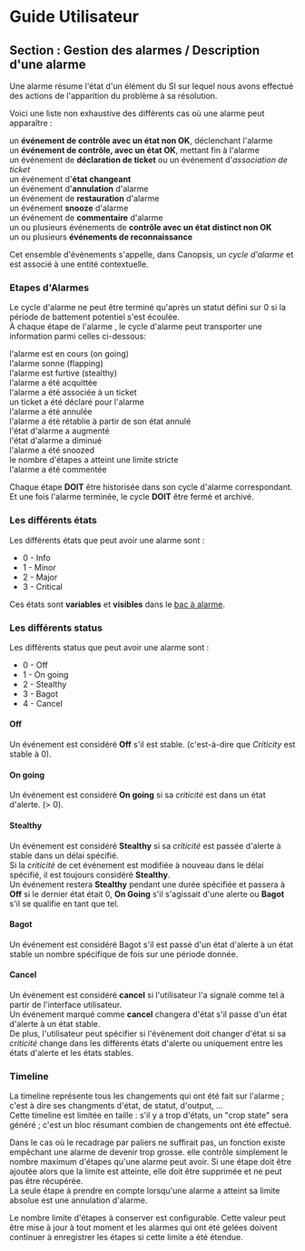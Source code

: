 # Guide Utilisateur

## Section : Gestion des alarmes / Description d'une alarme

Une alarme résume l'état d'un élément du SI sur lequel nous avons effectué des actions de l'apparition du problème à sa résolution.  

Voici une liste non exhaustive des différents cas où une alarme peut apparaître :

un **événement de contrôle avec un état non OK**, déclenchant l'alarme  
un **événement de contrôle, avec un état OK**, mettant fin à l'alarme  
un événement de **déclaration de ticket** ou un événement d'*association de ticket*  
un événement d'**état changeant**  
un événement d'**annulation** d'alarme  
un événement de **restauration** d'alarme  
un événement **snooze** d'alarme  
un événement de **commentaire** d'alarme  
un ou plusieurs événements de **contrôle avec un état distinct non OK**  
un ou plusieurs **événements de reconnaissance**  

Cet ensemble d'événements s'appelle, dans Canopsis, un *cycle d'alarme* et est associé à une entité contextuelle.

### Etapes d'Alarmes

Le cycle d'alarme ne peut être terminé qu'après un statut défini sur 0 si la période de battement potentiel s'est écoulée.   
À chaque étape de l'alarme , le cycle d'alarme peut transporter une information parmi celles ci-dessous:  
  
l'alarme est en cours (on going)  
l'alarme sonne (flapping)  
l'alarme est furtive (stealthy)  
l'alarme a été acquittée  
l'alarme a été associée à un ticket  
un ticket a été déclaré pour l'alarme  
l'alarme a été annulée  
l'alarme a été rétablie à partir de son état annulé  
l'état d'alarme a augmenté  
l'état d'alarme a diminué  
l'alarme a été snoozed  
le nombre d'étapes a atteint une limite stricte  
l'alarme a été commentée  

Chaque étape **DOIT** être historisée dans son cycle d'alarme correspondant. Et une fois l'alarme terminée, le cycle **DOIT** être fermé et archivé.

### Les différents états

Les différents états que peut avoir une alarme sont :  

- 0 - Info
- 1 - Minor
- 2 - Major
- 3 - Critical

Ces états sont **variables** et **visibles** dans le [bac à alarme](/doc-ce/Guide%20Utilisateur/Gestion%20des%20alarmes/Les%20actions%20du%20bac%20%C3%A0%20alarmes.md).  

### Les différents status

Les différents status que peut avoir une alarme sont :

- 0 - Off
- 1 - On going
- 2 - Stealthy
- 3 - Bagot
- 4 - Cancel

#### Off

Un événement est considéré **Off** s'il est stable. (c'est-à-dire que _Criticity_ est stable à 0).

#### On going

Un événement est considéré **On going** si sa _criticité_ est dans un état d'alerte. (> 0).

#### Stealthy

Un événement est considéré **Stealthy** si sa _criticité_ est passée d'alerte à stable dans un délai spécifié.  
Si la _criticité_ de cet événement est modifiée à nouveau dans le délai spécifié, il est toujours considéré **Stealthy**.  
Un événement restera **Stealthy** pendant une durée spécifiée et passera à **Off** si le dernier état était 0, **On Going** s'il s'agissait d'une alerte ou **Bagot** s'il se qualifie en tant que tel.

#### Bagot

Un événement est considéré Bagot s'il est passé d'un état d'alerte à un état stable un nombre spécifique de fois sur une période donnée.

#### Cancel

Un événement est considéré **cancel** si l'utilisateur l'a signalé comme tel à partir de l'interface utilisateur.  
Un événement marqué comme **cancel** changera d'état s'il passe d'un état d'alerte à un état stable.  
De plus, l'utilisateur peut spécifier si l'événement doit changer d'état si sa _criticité_ change dans les différents états d'alerte ou uniquement entre les états d'alerte et les états stables.  

### Timeline

La timeline représente tous les changements qui ont été fait sur l'alarme ; c'est à dire ses changments d'état, de statut, d'output, ...  
Cette timeline est limitée en taille : s'il y a trop d'états, un "crop state" sera généré ; c'est un bloc résumant combien de changements ont été effectué.  

Dans le cas où le recadrage par paliers ne suffirait pas, un fonction existe empêchant une alarme de devenir trop grosse. elle contrôle simplement le nombre maximum d'étapes qu'une alarme peut avoir. 
Si une étape doit être ajoutée alors que la limite est atteinte, elle doit être supprimée et ne peut pas être récupérée.  
La seule étape à prendre en compte lorsqu'une alarme a atteint sa limite absolue est une annulation d'alarme.  
  
Le nombre limite d'étapes à conserver est configurable. Cette valeur peut être mise à jour à tout moment et les alarmes qui ont été gelées doivent continuer à enregistrer les étapes si cette limite a été étendue.  